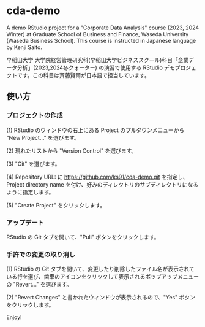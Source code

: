 # cda-demo
A demo RStudio project for a "Corporate Data Analysis" course (2023, 2024 Winter) at Graduate School of Business and Finance, Waseda University (Waseda Business School). This course is instructed in Japanese language by Kenji Saito.

早稲田大学 大学院経営管理研究科(早稲田大学ビジネススクール)科目「企業データ分析」(2023,2024冬クォーター) の演習で使用する RStudio デモプロジェクトです。この科目は斉藤賢爾が日本語で担当しています。


## 使い方
### プロジェクトの作成

(1) RStudio のウィンドウの右上にある Project のプルダウンメニューから "New Project..." を選びます。

(2) 現れたリストから "Version Control" を選びます。

(3) "Git" を選びます。

(4) Repository URL: に https://github.com/ks91/cda-demo.git を指定し、Project directory name を付け、好みのディレクトリのサブディレクトリになるように指定します。

(5) "Create Project" をクリックします。

### アップデート

RStudio の Git タブを開いて、"Pull" ボタンをクリックします。

### 手許での変更の取り消し

(1) RStudio の Git タブを開いて、変更したり削除したファイル名が表示されている行を選び、歯車のアイコンをクリックして表示されるポップアップメニューの "Revert..." を選びます。

(2) "Revert Changes" と書かれたウィンドウが表示されるので、"Yes" ボタンをクリックします。

Enjoy!
